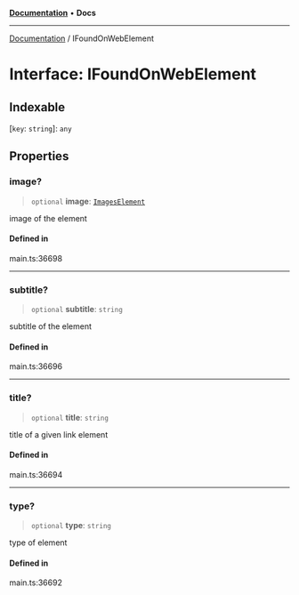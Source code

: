 [**Documentation**](../README.md) • **Docs**

***

[Documentation](../globals.md) / IFoundOnWebElement

# Interface: IFoundOnWebElement

## Indexable

 \[`key`: `string`\]: `any`

## Properties

### image?

> `optional` **image**: [`ImagesElement`](../classes/ImagesElement.md)

image of the element

#### Defined in

main.ts:36698

***

### subtitle?

> `optional` **subtitle**: `string`

subtitle of the element

#### Defined in

main.ts:36696

***

### title?

> `optional` **title**: `string`

title of a given link element

#### Defined in

main.ts:36694

***

### type?

> `optional` **type**: `string`

type of element

#### Defined in

main.ts:36692
